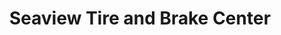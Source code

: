 ---
title: "Seaview Tire and Brake Center"
url: /pacifica/seaview-tire-and-brake-center/
shop: Reifen
---